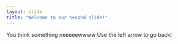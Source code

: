 ```yaml
---
layout: slide
title: "Welcome to our second slide!"
---
```

You think something neeeeewwww
Use the left arrow to go back!